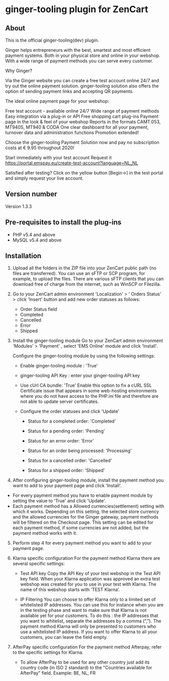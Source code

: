# ginger-tooling plugin for ZenCart

## About
This is the official ginger-tooling(dev) plugin.

Ginger helps entrepreneurs with the best, smartest and most efficient payment systems. Both in your physical store and online in your webshop. With a wide range of payment methods you can serve every customer.

Why Ginger?

Via the Ginger website you can create a free test account online 24/7 and try out the online payment solution. ginger-tooling solution also offers the option of sending payment links and accepting QR payments.

The ideal online payment page for your webshop:

Free test account - available online 24/7
Wide range of payment methods
Easy integration via a plug-in or API
Free shopping cart plug-ins
Payment page in the look & feel of your webshop
Reports in the formats CAMT.053, MT940S, MT940 & CODA
One clear dashboard for all your payment, turnover data and administration functions
Promotion extended!

Choose the ginger-tooling Payment Solution now and pay no subscription costs at € 9.95 throughout 2020!

Start immediately with your test account Request it https://portal.emspay.eu/create-test-account?language=NL_NL

Satisfied after testing? Click on the yellow button [Begin→] in the test portal and simply request your live account.
## Version number
Version 1.3.3

## Pre-requisites to install the plug-ins 
* PHP v5.4 and above
* MySQL v5.4 and above

## Installation
 1. Upload all the folders in the ZIP file into your ZenCart public path (no files are transferred). You can use an sFTP or SCP program, for example, to upload the files. There are various sFTP clients that you can download free of charge from the internet, such as WinSCP or Filezilla.

 2. Go to your ZenCart admin environment 'Localization' > ' Orders Status' > click 'Insert' button and add new order statuses as follows:
 
    - Order Status field
    - Completed
    - Cancelled
    - Error
    - Shipped

 3. Install the ginger-tooling module Go to your ZenCart admin environment 'Modules' > 'Payment' , select 'EMS Online' module and click 'Install'.

    Configure the ginger-tooling module by using the following settings:

    - Enable ginger-tooling module : 'True'

    - ginger-tooling API Key : enter your ginger-tooling API key

    - Use cUrl CA bundle: 'True'
    Enable this option to fix a cURL SSL Certificate issue that appears in some web-hosting environments where you do not have access to the PHP.ini file and therefore are not able to update server certificates.

    - Configure the order statuses and click 'Update'

        - Status for a completed order: 'Completed'

        - Status for a pending order: 'Pending'

        - Status for an error order: 'Error'

        - Status for an order being processed: 'Processing'

        - Status for a cancelled order: 'Cancelled'

        - Status for a shipped order: 'Shipped'

4. After configuring ginger-tooling module, install the payment method you want to add to your payment page and click 'Install'.
* For every payment method you have to enable payment module by setting the value to 'True' and click 'Update'.
* Each payment method has a Allowed currencies(settlement) setting with which it works. Depending on this setting, the selected store currency and the allowed currencies for the Ginger gateway, payment methods will be filtered on the Checkout page. This setting can be edited for each payment method, if some currencies are not added, but the payment method works with it.

5. Perform step 4 for every payment method you want to add to your payment page.

6. Klarna specific configuration
For the payment method Klarna there are several specific settings:

    * Test API key
Copy the API Key of your test webshop in the Test API key field.
When your Klarna application was approved an extra test webshop was created for you to use in your test with Klarna. The name of this webshop starts with ‘TEST Klarna’.

    * IP Filtering
You can choose to offer Klarna only to a limited set of whitelisted IP addresses. You can use this for instance when you are in the testing phase and want to make sure that Klarna is not available yet for your customers.
To do this : the IP addresses that you want to whitelist, separate the addresses by a comma (“,”). The payment method Klarna will only be presented to customers who use a whitelisted IP address.
If you want to offer Klarna to all your customers, you can leave the field empty.

7. AfterPay specific configuration
For the payment method Afterpay, refer to the specific settings for Klarna.

    * To allow AfterPay to be used for any other country just add its country code (in ISO 2 standard) to the "Countries available for AfterPay" field. Example: BE, NL, FR

